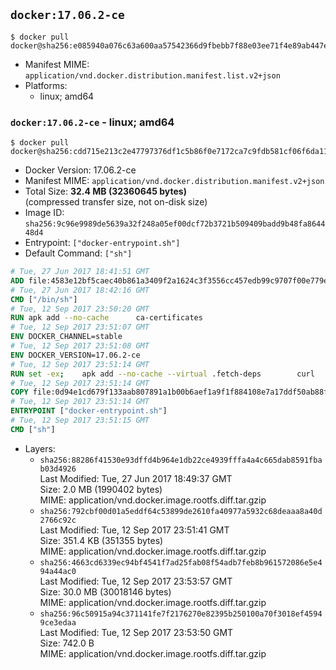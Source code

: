 ## `docker:17.06.2-ce`

```console
$ docker pull docker@sha256:e085940a076c63a600aa57542366d9fbebb7f88e03ee71f4e89ab447e89f7a85
```

-	Manifest MIME: `application/vnd.docker.distribution.manifest.list.v2+json`
-	Platforms:
	-	linux; amd64

### `docker:17.06.2-ce` - linux; amd64

```console
$ docker pull docker@sha256:cdd715e213c2e47797376df1c5b86f0e7172ca7c9fdb581cf06f6da11ced3ecf
```

-	Docker Version: 17.06.2-ce
-	Manifest MIME: `application/vnd.docker.distribution.manifest.v2+json`
-	Total Size: **32.4 MB (32360645 bytes)**  
	(compressed transfer size, not on-disk size)
-	Image ID: `sha256:9c96e9989de5639a32f248a05ef00dcf72b3721b509409badd9b48fa864448d4`
-	Entrypoint: `["docker-entrypoint.sh"]`
-	Default Command: `["sh"]`

```dockerfile
# Tue, 27 Jun 2017 18:41:51 GMT
ADD file:4583e12bf5caec40b861a3409f2a1624c3f3556cc457edb99c9707f00e779e45 in / 
# Tue, 27 Jun 2017 18:42:16 GMT
CMD ["/bin/sh"]
# Tue, 12 Sep 2017 23:50:20 GMT
RUN apk add --no-cache 		ca-certificates
# Tue, 12 Sep 2017 23:51:07 GMT
ENV DOCKER_CHANNEL=stable
# Tue, 12 Sep 2017 23:51:08 GMT
ENV DOCKER_VERSION=17.06.2-ce
# Tue, 12 Sep 2017 23:51:14 GMT
RUN set -ex; 	apk add --no-cache --virtual .fetch-deps 		curl 		tar 	; 		apkArch="$(apk --print-arch)"; 	case "$apkArch" in 		x86_64) dockerArch='x86_64' ;; 		s390x) dockerArch='s390x' ;; 		*) echo >&2 "error: unsupported architecture ($apkArch)"; exit 1 ;;	esac; 		if ! curl -fL -o docker.tgz "https://download.docker.com/linux/static/${DOCKER_CHANNEL}/${dockerArch}/docker-${DOCKER_VERSION}.tgz"; then 		echo >&2 "error: failed to download 'docker-${DOCKER_VERSION}' from '${DOCKER_CHANNEL}' for '${dockerArch}'"; 		exit 1; 	fi; 		tar --extract 		--file docker.tgz 		--strip-components 1 		--directory /usr/local/bin/ 	; 	rm docker.tgz; 		apk del .fetch-deps; 		dockerd -v; 	docker -v
# Tue, 12 Sep 2017 23:51:14 GMT
COPY file:0d94e1cd679f133aab807891a1b00b6aef1a9f1f884108e7a17ddf50ab88f1fb in /usr/local/bin/ 
# Tue, 12 Sep 2017 23:51:14 GMT
ENTRYPOINT ["docker-entrypoint.sh"]
# Tue, 12 Sep 2017 23:51:15 GMT
CMD ["sh"]
```

-	Layers:
	-	`sha256:88286f41530e93dffd4b964e1db22ce4939fffa4a4c665dab8591fbab03d4926`  
		Last Modified: Tue, 27 Jun 2017 18:49:37 GMT  
		Size: 2.0 MB (1990402 bytes)  
		MIME: application/vnd.docker.image.rootfs.diff.tar.gzip
	-	`sha256:792cbf00d01a5eddf64c53899de2610fa40977a5932c68deaaa8a40d2766c92c`  
		Last Modified: Tue, 12 Sep 2017 23:51:41 GMT  
		Size: 351.4 KB (351355 bytes)  
		MIME: application/vnd.docker.image.rootfs.diff.tar.gzip
	-	`sha256:4663cd6339ec94bf4541f7ad25fab08f54adb7feb8b961572086e5e494a44ac0`  
		Last Modified: Tue, 12 Sep 2017 23:53:57 GMT  
		Size: 30.0 MB (30018146 bytes)  
		MIME: application/vnd.docker.image.rootfs.diff.tar.gzip
	-	`sha256:96c50915a94c371141fe7f2176270e82395b250100a70f3018ef45949ce3edaa`  
		Last Modified: Tue, 12 Sep 2017 23:53:50 GMT  
		Size: 742.0 B  
		MIME: application/vnd.docker.image.rootfs.diff.tar.gzip
